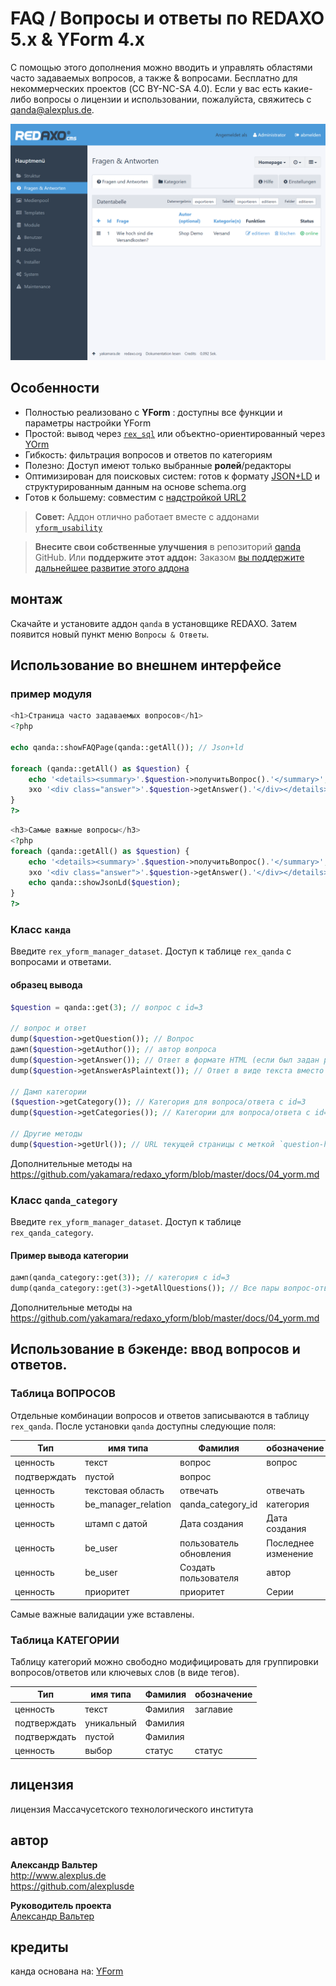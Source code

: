 # FAQ / Вопросы и ответы по REDAXO 5.x & YForm 4.x

С помощью этого дополнения можно вводить и управлять областями часто задаваемых вопросов, а также & вопросами. Бесплатно для некоммерческих проектов (CC BY-NC-SA 4.0). Если у вас есть какие-либо вопросы о лицензии и использовании, пожалуйста, свяжитесь с qanda@alexplus.de.

![Логотип GitHub](https://raw.githubusercontent.com/alexplusde/qanda/main/docs/screenshot.png)


## Особенности

* Полностью реализовано с **YForm** : доступны все функции и параметры настройки YForm
* Простой: вывод через [`rex_sql`](https://redaxo.org/doku/master/datenbank-queries) или объектно-ориентированный через [YOrm](https://github.com/yakamara/redaxo_yform_docs/blob/master/de_de/yorm.md)
* Гибкость: фильтрация вопросов и ответов по категориям
* Полезно: Доступ имеют только выбранные **ролей**/редакторы
* Оптимизирован для поисковых систем: готов к формату [JSON+LD](https://jsonld.com/question-and-answer/) и структурированным данным на основе schema.org
* Готов к большему: совместим с [надстройкой URL2](https://github.com/tbaddade/redaxo_url)

> **Совет:** Аддон отлично работает вместе с аддонами [`yform_usability`](https://github.com/FriendsOfREDAXO/yform_usability/)

> **Внесите свои собственные улучшения** в репозиторий [qanda](https://github.com/alexplusde/qanda) GitHub. Или **поддержите этот аддон:** Заказом [вы поддержите дальнейшее развитие этого аддона](https://github.com/sponsors/alexplusde)

## монтаж

Скачайте и установите аддон `qanda` в установщике REDAXO. Затем появится новый пункт меню `Вопросы & Ответы`.

## Использование во внешнем интерфейсе

### пример модуля

```php
<h1>Страница часто задаваемых вопросов</h1>
<?php

echo qanda::showFAQPage(qanda::getAll()); // Json+ld

foreach (qanda::getAll() as $question) {
    echo '<details><summary>'.$question->получитьВопрос().'</summary>';
    эхо '<div class="answer">'.$question->getAnswer().'</div></details>';
}
?>
```

```php
<h3>Самые важные вопросы</h3>
<?php
foreach (qanda::getAll() as $question) {
    echo '<details><summary>'.$question->получитьВопрос().'</summary>';
    эхо '<div class="answer">'.$question->getAnswer().'</div></details>';
    echo qanda::showJsonLd($question);
}
?>
```

### Класс `канда`

Введите `rex_yform_manager_dataset`. Доступ к таблице `rex_qanda` с вопросами и ответами.

#### образец вывода

```php
$question = qanda::get(3); // вопрос с id=3

// вопрос и ответ
dump($question->getQuestion()); // Вопрос
дамп($question->getAuthor()); // автор вопроса
dump($question->getAnswer()); // Ответ в формате HTML (если был задан редактор)
dump($question->getAnswerAsPlaintext()); // Ответ в виде текста вместо HTML

// Дамп категории
($question->getCategory()); // Категория для вопроса/ответа с id=3
dump($question->getCategories()); // Категории для вопроса/ответа с id=3

// Другие методы
dump($question->getUrl()); // URL текущей страницы с меткой `question-header-{id}
```

Дополнительные методы на https://github.com/yakamara/redaxo_yform/blob/master/docs/04_yorm.md

### Класс `qanda_category`

Введите `rex_yform_manager_dataset`. Доступ к таблице `rex_qanda_category`.

#### Пример вывода категории

```php
дамп(qanda_category::get(3)); // категория с id=3
dump(qanda_category::get(3)->getAllQuestions()); // Все пары вопрос-ответ категории id=3
```

Дополнительные методы на https://github.com/yakamara/redaxo_yform/blob/master/docs/04_yorm.md

## Использование в бэкенде: ввод вопросов и ответов.

### Таблица ВОПРОСОВ

Отдельные комбинации вопросов и ответов записываются в таблицу `rex_qanda`. После установки `qanda` доступны следующие поля:

| Тип          | имя типа              | Фамилия                 | обозначение         |
| ------------ | --------------------- | ----------------------- | ------------------- |
| ценность     | текст                 | вопрос                  | вопрос              |
| подтверждать | пустой                | вопрос                  |                     |
| ценность     | текстовая область     | отвечать                | отвечать            |
| ценность     | be_manager_relation | qanda_category_id     | категория           |
| ценность     | штамп с датой         | Дата создания           | Дата создания       |
| ценность     | be_user               | пользователь обновления | Последнее изменение |
| ценность     | be_user               | Создать пользователя    | автор               |
| ценность     | приоритет             | приоритет               | Серии               |

Самые важные валидации уже вставлены.

### Таблица КАТЕГОРИИ

Таблицу категорий можно свободно модифицировать для группировки вопросов/ответов или ключевых слов (в виде тегов).

| Тип          | имя типа   | Фамилия | обозначение |
| ------------ | ---------- | ------- | ----------- |
| ценность     | текст      | Фамилия | заглавие    |
| подтверждать | уникальный | Фамилия |             |
| подтверждать | пустой     | Фамилия |             |
| ценность     | выбор      | статус  | статус      |

## лицензия

лицензия Массачусетского технологического института

## автор

**Александр Вальтер**  
http://www.alexplus.de  
https://github.com/alexplusde

**Руководитель проекта**  
[Александр Вальтер](https://github.com/alexplusde)

## кредиты

канда основана на: [YForm](https://github.com/yakamara/redaxo_yform)  
